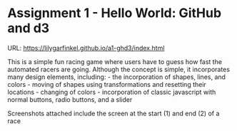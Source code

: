 Assignment 1 - Hello World: GitHub and d3  
===
URL: https://lilygarfinkel.github.io/a1-ghd3/index.html

This is a simple fun racing game where users have to guess how fast the automated racers are going. Although the concept is simple, it incorporates many design elements, including: 
    - the incorporation of shapes, lines, and colors
    - moving of shapes using transformations and resetting their locations
    - changing of colors
    - incorporation of classic javascript with normal buttons, radio buttons, and a slider
    
Screenshots attached include the screen at the start (1) and end (2) of a race
